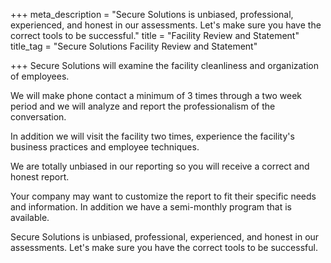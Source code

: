 +++
meta_description = "Secure Solutions is unbiased, professional, experienced, and honest in our assessments. Let's make sure you have the correct tools to be successful."
title = "Facility Review and Statement"
title_tag = "Secure Solutions Facility Review and Statement"

+++
Secure Solutions will examine the facility cleanliness and organization of employees.

We will make phone contact a minimum of 3 times through a two week period and we will analyze and report the professionalism of the conversation.

In addition we will visit the facility two times, experience the facility's business practices and employee techniques.

We are totally unbiased in our reporting so you will receive a correct and honest report.

Your company may want to customize the report to fit their specific needs and information. In addition we have a semi-monthly program that is available.

Secure Solutions is unbiased, professional, experienced, and honest in our assessments. Let's make sure you have the correct tools to be successful.